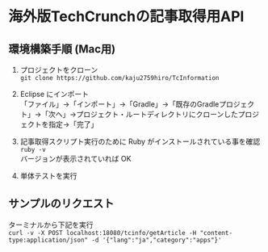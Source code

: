 # 海外版TechCrunchの記事取得用API
## 環境構築手順 (Mac用)
1. プロジェクトをクローン  
`git clone https://github.com/kaju2759hiro/TcInformation`

2. Eclipse にインポート  
「ファイル」→「インポート」→「Gradle」→「既存のGradleプロジェクト」→「次へ」→プロジェクト・ルートディレクトリにクローンしたプロジェクトを指定→「完了」

3. 記事取得スクリプト実行のために Ruby がインストールされている事を確認  
`ruby -v`  
バージョンが表示されていれば OK

4. 単体テストを実行

## サンプルのリクエスト
ターミナルから下記を実行  
`curl -v -X POST localhost:18080/tcinfo/getArticle -H "content-type:application/json" -d '{"lang":"ja","category":"apps"}'`
